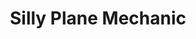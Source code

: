 ---
layout: project
title: Silly Plane Mechanic
priority: 14
description: A little game mechanic idea i had whilst making my plane mini-game, you can toggle the air resistance to do a full turn while your momentum carries the plane forward.
thumbnail: splash1
---